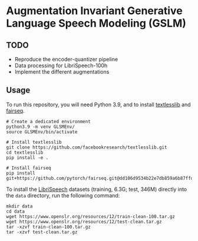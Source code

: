 # Augmentation Invariant Generative Language Speech Modeling (GSLM)

## TODO

- Reproduce the encoder-quantizer pipeline
- Data processing for LibriSpeech-100h
- Implement the different augmentations



## Usage

To run this repository, you will need Python 3.9, and to install [textlesslib](https://github.com/facebookresearch/textlesslib) and [fairseq](https://github.com/facebookresearch/fairseq).

```
# Create a dedicated environment
python3.9 -m venv GLSMEnv/ 
source GLSMEnv/bin/activate

# Install textlesslib
git clone https://github.com/facebookresearch/textlesslib.git
cd textlesslib
pip install -e .

# Install fairseq
pip install git+https://github.com/pytorch/fairseq.git@dd106d9534b22e7db859a6b87ffd7780c38341f8
```

To install the [LibriSpeech](https://www.openslr.org/12) datasets (training, 6.3G; test, 346M) directly into the `data` directory, run the following command:
```
mkdir data
cd data
wget https://www.openslr.org/resources/12/train-clean-100.tar.gz
wget https://www.openslr.org/resources/12/test-clean.tar.gz
tar -xzvf train-clean-100.tar.gz
tar -xzvf test-clean.tar.gz
```
